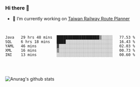 ### Hi there 👋

- 🔭 I’m currently working on [Taiwan Railway Route Planner](https://github.com/Taiwan-Railway-Route-Planner)

<br/>

<!--START_SECTION:waka-->
```text
Java   29 hrs 48 mins  ███████████████████▒░░░░░   77.53 % 
SQL    6 hrs 18 mins   ████░░░░░░░░░░░░░░░░░░░░░   16.43 % 
YAML   46 mins         ▓░░░░░░░░░░░░░░░░░░░░░░░░   02.03 % 
XML    16 mins         ▒░░░░░░░░░░░░░░░░░░░░░░░░   00.73 % 
INI    13 mins         ░░░░░░░░░░░░░░░░░░░░░░░░░   00.60 % 
```
<!--END_SECTION:waka-->

<br/>
<br/>

![Anurag's github stats](https://github-readme-stats.vercel.app/api?username=DepickereSven&show_icons=true&theme=tokyonight)



<!--
**DepickereSven/DepickereSven** is a ✨ _special_ ✨ repository because its `README.md` (this file) appears on your GitHub profile.

Here are some ideas to get you started:

- 🔭 I’m currently working on ...
- 🌱 I’m currently learning ...
- 👯 I’m looking to collaborate on ...
- 🤔 I’m looking for help with ...
- 💬 Ask me about ...
- 📫 How to reach me: ...
- 😄 Pronouns: ...
- ⚡ Fun fact: ...
-->
